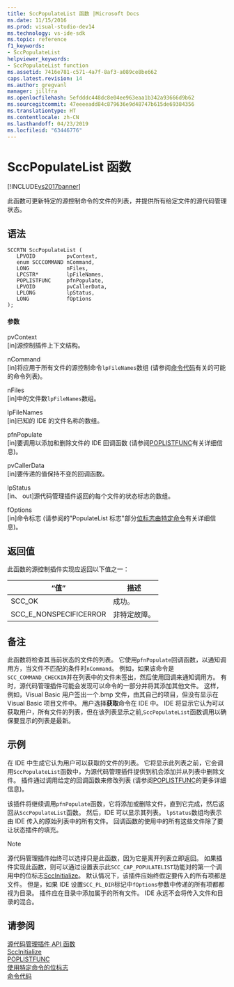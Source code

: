```yaml
---
title: SccPopulateList 函数 |Microsoft Docs
ms.date: 11/15/2016
ms.prod: visual-studio-dev14
ms.technology: vs-ide-sdk
ms.topic: reference
f1_keywords:
- SccPopulateList
helpviewer_keywords:
- SccPopulateList function
ms.assetid: 7416e781-c571-4a7f-8af3-a089ce8be662
caps.latest.revision: 14
ms.author: gregvanl
manager: jillfra
ms.openlocfilehash: 5efdddc448dc8e04ee963eaa1b342a93666d9b62
ms.sourcegitcommit: 47eeeeadd84c879636e9d48747b615de69384356
ms.translationtype: HT
ms.contentlocale: zh-CN
ms.lasthandoff: 04/23/2019
ms.locfileid: "63446776"
---
```

# <a name="sccpopulatelist-function"></a>SccPopulateList 函数
[!INCLUDE[vs2017banner](../includes/vs2017banner.md)]

此函数可更新特定的源控制命令的文件的列表，并提供所有给定文件的源代码管理状态。  
  
## <a name="syntax"></a>语法  
  
```cpp#  
SCCRTN SccPopulateList (  
   LPVOID          pvContext,  
   enum SCCCOMMAND nCommand,  
   LONG            nFiles,  
   LPCSTR*         lpFileNames,  
   POPLISTFUNC     pfnPopulate,  
   LPVOID          pvCallerData,  
   LPLONG          lpStatus,  
   LONG            fOptions  
);  
```  
  
#### <a name="parameters"></a>参数  
 pvContext  
 [in]源控制插件上下文结构。  
  
 nCommand  
 [in]将应用于所有文件的源控制命令`lpFileNames`数组 (请参阅[命令代码](../extensibility/command-code-enumerator.md)有关的可能的命令列表)。  
  
 nFiles  
 [in]中的文件数`lpFileNames`数组。  
  
 lpFileNames  
 [in]已知的 IDE 的文件名称的数组。  
  
 pfnPopulate  
 [in]要调用以添加和删除文件的 IDE 回调函数 (请参阅[POPLISTFUNC](../extensibility/poplistfunc.md)有关详细信息)。  
  
 pvCallerData  
 [in]要传递的值保持不变的回调函数。  
  
 lpStatus  
 [in、 out]源代码管理插件返回的每个文件的状态标志的数组。  
  
 fOptions  
 [in]命令标志 (请参阅的"PopulateList 标志"部分[位标志由特定命令](../extensibility/bitflags-used-by-specific-commands.md)有关详细信息)。  
  
## <a name="return-value"></a>返回值  
 此函数的源控制插件实现应返回以下值之一：  
  
|“值”|描述|  
|-----------|-----------------|  
|SCC_OK|成功。|  
|SCC_E_NONSPECIFICERROR|非特定故障。|  
  
## <a name="remarks"></a>备注  
 此函数将检查其当前状态的文件的列表。 它使用`pfnPopulate`回调函数，以通知调用方，当文件不匹配的条件时`nCommand`。 例如，如果该命令是`SCC_COMMAND_CHECKIN`并在列表中的文件未签出，然后使用回调来通知调用方。 有时，源代码管理插件可能会发现可以命令的一部分并将其添加其他文件。 这样，例如，Visual Basic 用户签出一个.bmp 文件，由其自己的项目，但没有显示在 Visual Basic 项目文件中。 用户选择**获取**命令在 IDE 中。 IDE 将显示它认为可以获取用户，所有文件的列表，但在该列表显示之前,`SccPopulateList`函数调用以确保要显示的列表是最新。  
  
## <a name="example"></a>示例  
 在 IDE 中生成它认为用户可以获取的文件的列表。 它将显示此列表之前，它会调用`SccPopulateList`函数中，为源代码管理插件提供到机会添加并从列表中删除文件。 插件通过调用给定的回调函数来修改列表 (请参阅[POPLISTFUNC](../extensibility/poplistfunc.md)的更多详细信息)。  
  
 该插件将继续调用`pfnPopulate`函数，它将添加或删除文件，直到它完成，然后返回从`SccPopulateList`函数。 然后，IDE 可以显示其列表。 `lpStatus`数组均表示由 IDE 传入的原始列表中的所有文件。 回调函数的使用中的所有这些文件除了要让状态插件的填充。  
  
> [!NOTE]
> 源代码管理插件始终可以选择只是此函数，因为它是离开列表立即返回。 如果插件实现此函数，则可以通过设置表示此`SCC_CAP_POPULATELIST`功能对的第一个调用中的位标志[SccInitialize](../extensibility/sccinitialize-function.md)。 默认情况下，该插件应始终假定要传入的所有项都是文件。 但是，如果 IDE 设置`SCC_PL_DIR`标记中`fOptions`参数中传递的所有项都都视为目录。 插件应在目录中添加属于的所有文件。 IDE 永远不会将传入文件和目录的混合。  
  
## <a name="see-also"></a>请参阅  
 [源代码管理插件 API 函数](../extensibility/source-control-plug-in-api-functions.md)   
 [SccInitialize](../extensibility/sccinitialize-function.md)   
 [POPLISTFUNC](../extensibility/poplistfunc.md)   
 [使用特定命令的位标志](../extensibility/bitflags-used-by-specific-commands.md)   
 [命令代码](../extensibility/command-code-enumerator.md)
